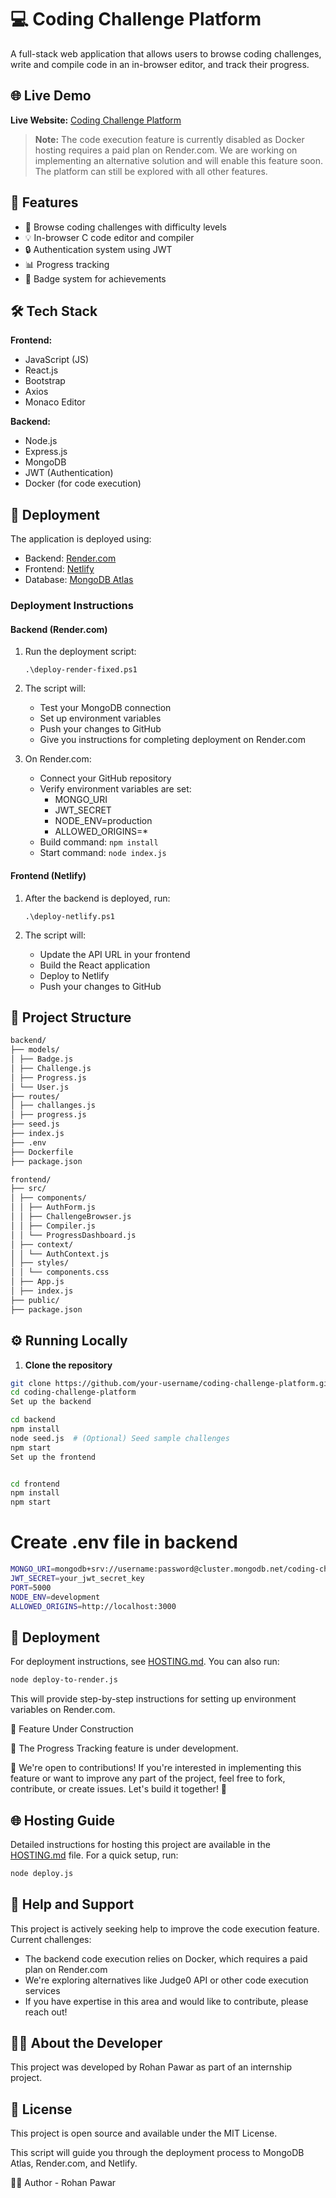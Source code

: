 # 💻 Coding Challenge Platform

A full-stack web application that allows users to browse coding challenges, write and compile code in an in-browser editor, and track their progress.

## 🌐 Live Demo

**Live Website:** [Coding Challenge Platform](https://taupe-eclair-60496b.netlify.app/)

> **Note:** The code execution feature is currently disabled as Docker hosting requires a paid plan on Render.com. We are working on implementing an alternative solution and will enable this feature soon. The platform can still be explored with all other features.

## 🚀 Features

- 🧩 Browse coding challenges with difficulty levels
- 💡 In-browser C code editor and compiler
- 🔒 Authentication system using JWT
- 📊 Progress tracking
- 🌟 Badge system for achievements

## 🛠️ Tech Stack

**Frontend:**
- JavaScript (JS)
- React.js
- Bootstrap
- Axios
- Monaco Editor

**Backend:**
- Node.js
- Express.js
- MongoDB
- JWT (Authentication)
- Docker (for code execution)

## 🚀 Deployment

The application is deployed using:
- Backend: [Render.com](https://render.com)
- Frontend: [Netlify](https://netlify.com)
- Database: [MongoDB Atlas](https://mongodb.com/atlas)

### Deployment Instructions

#### Backend (Render.com)

1. Run the deployment script:
   ```
   .\deploy-render-fixed.ps1
   ```

2. The script will:
   - Test your MongoDB connection
   - Set up environment variables
   - Push your changes to GitHub
   - Give you instructions for completing deployment on Render.com

3. On Render.com:
   - Connect your GitHub repository
   - Verify environment variables are set:
     - MONGO_URI
     - JWT_SECRET
     - NODE_ENV=production
     - ALLOWED_ORIGINS=*
   - Build command: `npm install`
   - Start command: `node index.js`

#### Frontend (Netlify)

1. After the backend is deployed, run:
   ```
   .\deploy-netlify.ps1
   ```

2. The script will:
   - Update the API URL in your frontend
   - Build the React application
   - Deploy to Netlify
   - Push your changes to GitHub

## 📂 Project Structure

```bash
backend/
├── models/
│ ├── Badge.js
│ ├── Challenge.js
│ ├── Progress.js
│ └── User.js
├── routes/
│ ├── challanges.js
│ ├── progress.js
├── seed.js
├── index.js
├── .env
├── Dockerfile
├── package.json

frontend/
├── src/
│ ├── components/
│ │ ├── AuthForm.js
│ │ ├── ChallengeBrowser.js
│ │ ├── Compiler.js
│ │ └── ProgressDashboard.js
│ ├── context/
│ │ └── AuthContext.js
│ ├── styles/
│ │ └── components.css
│ ├── App.js
│ ├── index.js
├── public/
├── package.json

```
## ⚙️ Running Locally

1. **Clone the repository**

```bash
git clone https://github.com/your-username/coding-challenge-platform.git
cd coding-challenge-platform
Set up the backend

cd backend
npm install
node seed.js  # (Optional) Seed sample challenges
npm start
Set up the frontend


cd frontend
npm install
npm start

```


 # Create .env file in backend

 ```bash
MONGO_URI=mongodb+srv://username:password@cluster.mongodb.net/coding-challenge-db?retryWrites=true&w=majority
JWT_SECRET=your_jwt_secret_key
PORT=5000
NODE_ENV=development
ALLOWED_ORIGINS=http://localhost:3000
```

## 🚀 Deployment

For deployment instructions, see [HOSTING.md](./HOSTING.md). You can also run:

```bash
node deploy-to-render.js
```

This will provide step-by-step instructions for setting up environment variables on Render.com.


🚧 Feature Under Construction

📌 The Progress Tracking feature is under development.

💬 We're open to contributions!
If you're interested in implementing this feature or want to improve any part of the project, feel free to fork, contribute, or create issues. Let's build it together! 🚀

## 🌐 Hosting Guide

Detailed instructions for hosting this project are available in the [HOSTING.md](./HOSTING.md) file. 
For a quick setup, run:

```bash
node deploy.js
```

## 🤝 Help and Support

This project is actively seeking help to improve the code execution feature. Current challenges:

- The backend code execution relies on Docker, which requires a paid plan on Render.com
- We're exploring alternatives like Judge0 API or other code execution services
- If you have expertise in this area and would like to contribute, please reach out!

## 👨‍💻 About the Developer

This project was developed by Rohan Pawar as part of an internship project. 

## 📝 License

This project is open source and available under the MIT License.

This script will guide you through the deployment process to MongoDB Atlas, Render.com, and Netlify.

🧑‍💻 Author - 
Rohan Pawar
